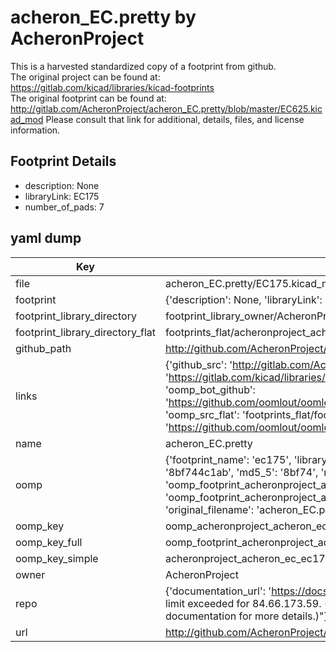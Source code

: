 # acheron_EC.pretty by AcheronProject  
This is a harvested standardized copy of a footprint from github.  
The original project can be found at:  
https://gitlab.com/kicad/libraries/kicad-footprints  
The original footprint can be found at:
http://gitlab.com/AcheronProject/acheron_EC.pretty/blob/master/EC625.kicad_mod
Please consult that link for additional, details, files, and license information.  
## Footprint Details
* description: None  
* libraryLink: EC175  
* number_of_pads: 7  
## yaml dump  
| Key | Value |  
| --- | --- |  
| file | acheron_EC.pretty/EC175.kicad_mod |  
| footprint | {'description': None, 'libraryLink': 'EC175', 'number_of_pads': 7} |  
| footprint_library_directory | footprint_library_owner/AcheronProject_acheron_EC.pretty |  
| footprint_library_directory_flat | footprints_flat/acheronproject_acheron_ec_ec175/working |  
| github_path | http://github.com/AcheronProject/acheron_EC.pretty/blob/master/EC175.kicad_mod |  
| links | {'github_src': 'http://gitlab.com/AcheronProject/acheron_EC.pretty/blob/master/EC625.kicad_mod', 'github_src_repo': 'https://gitlab.com/kicad/libraries/kicad-footprints', 'oomp_bot': 'footprints/acheronproject_acheron_ec_ec175/working', 'oomp_bot_github': 'https://github.com/oomlout/oomlout_oomp_footprint_bot/tree/main/footprints/acheronproject_acheron_ec_ec175/working', 'oomp_src_flat': 'footprints_flat/footprints_flat/acheronproject_acheron_ec_ec175/working', 'oomp_src_flat_github': 'https://github.com/oomlout/oomlout_oomp_footprint_src/tree/main/footprints_flat/acheronproject_acheron_ec_ec175/working'} |  
| name | acheron_EC.pretty |  
| oomp | {'footprint_name': 'ec175', 'library_name': 'acheron_ec', 'md5': '8bf744c1ab232f8a02b083d2c821852a', 'md5_10': '8bf744c1ab', 'md5_5': '8bf74', 'md5_6': '8bf744', 'oomp_key': 'oomp_acheronproject_acheron_ec_ec175', 'oomp_key_extra': 'oomp_footprint_acheronproject_acheron_ec_ec175', 'oomp_key_full': 'oomp_footprint_acheronproject_acheron_ec_ec175_8bf744', 'oomp_key_simple': 'acheronproject_acheron_ec_ec175', 'original_filename': 'acheron_EC.pretty/EC175.kicad_mod', 'owner_name': 'acheronproject'} |  
| oomp_key | oomp_acheronproject_acheron_ec_ec175 |  
| oomp_key_full | oomp_footprint_acheronproject_acheron_ec_ec175 |  
| oomp_key_simple | acheronproject_acheron_ec_ec175 |  
| owner | AcheronProject |  
| repo | {'documentation_url': 'https://docs.github.com/rest/overview/resources-in-the-rest-api#rate-limiting', 'message': "API rate limit exceeded for 84.66.173.59. (But here's the good news: Authenticated requests get a higher rate limit. Check out the documentation for more details.)"} |  
| url | http://github.com/AcheronProject/acheron_EC.pretty |  


